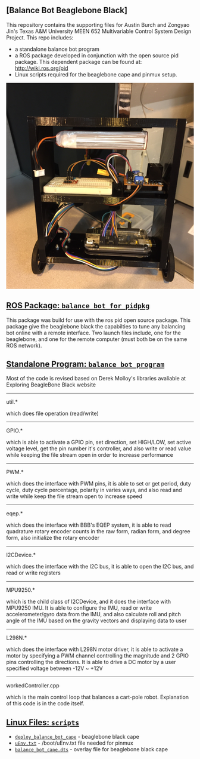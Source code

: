 ## [Balance Bot Beaglebone Black]

This repository contains the supporting files for Austin Burch and Zongyao Jin's Texas A&M University MEEN 652 Multivariable Control System Design Project. This repo includes:
- a standalone balance bot program
- a ROS package developed in conjunction with the open source pid package. This dependent package can be found at: http://wiki.ros.org/pid
- Linux scripts required for the beaglebone cape and pinmux setup.

![p-v-gpid](/images/balance_bot.png)

## [ROS Package: `balance_bot_for_pidpkg`](./balance_bot_for_pidpkg)

This package was build for use with the ros pid open source package. This package give the beaglebone black the capabilties to tune any balancing bot online with a remote interface. Two launch files include, one for the beaglebone, and one for the remote computer (must both be on the same ROS network).

## [Standalone Program: `balance_bot_program`](./balance_bot_program)

Most of the code is revised based on Derek Molloy's libraries avaliable at Exploring BeagleBone Black website

--------------------

util.*

which does file operation (read/write)

--------------------

GPIO.*

which is able to activate a GPIO pin, set direction, set HIGH/LOW, set active voltage level, get the pin number it's controller, and also write or read value while keeping the file stream open in order to increase performance

--------------------

PWM.* 

which does the interface with PWM pins, it is able to set or get period, duty cycle, duty cycle percentage, polarity in varies ways, and also read and write while keep the file stream open to increase speed

--------------------

eqep.*

which does the interface with BBB's EQEP system, it is able to read quadrature rotary encoder counts in the raw form, radian form, and degree form, also initialize the rotary encoder

---------------------

I2CDevice.*

which does the interface with the I2C bus, it is able to open the I2C bus, and read or write registers

---------------------

MPU9250.*

which is the child class of I2CDevice, and it does the interface with MPU9250 IMU. It is able to configure the IMU, read or write accelerometer/gyro data from the IMU, and also calculate roll and pitch angle of the IMU based on the gravity vectors and displaying data to user

---------------------

L298N.*

which does the interface with L298N motor driver, it is able to activate a motor by specifying a PWM channel controlling the magnitude and 2 GPIO pins controlling the directions. It is able to drive a DC motor by a user specified voltage between -12V ~ +12V

---------------------

workedController.cpp

which is the main control loop that balances a cart-pole robot. Explanation of this code is in the code itself.

## [Linux Files: `scripts`](./scripts)
- [`deploy_balance_bot_cape`](/scripts/deploy_balance_bot_cape) - beaglebone black cape
- [`uEnv.txt`](/scripts/uEnv.txt) - /boot/uEnv.txt file needed for pinmux
- [`balance_bot_cape.dts`](/source/balance_bot_cape.dts) - overlay file for beaglebone black cape


